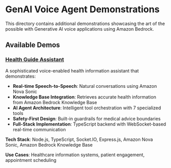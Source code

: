 # GenAI Voice Agent Demonstrations

This directory contains additional demonstrations showcasing the art of the possible with Generative AI voice applications using Amazon Bedrock.

## Available Demos

### [Health Guide Assistant](./websocket-nodejs-health-ai-agent)

A sophisticated voice-enabled health information assistant that demonstrates:

- **Real-time Speech-to-Speech**: Natural conversations using Amazon Nova Sonic
- **Knowledge Base Integration**: Retrieves accurate health information from Amazon Bedrock Knowledge Base
- **AI Agent Architecture**: Intelligent tool orchestration with 7 specialized tools
- **Safety-First Design**: Built-in guardrails for medical advice boundaries
- **Full-Stack Implementation**: TypeScript backend with WebSocket-based real-time communication

**Tech Stack**: Node.js, TypeScript, Socket.IO, Express.js, Amazon Nova Sonic, Amazon Bedrock Knowledge Base

**Use Cases**: Healthcare information systems, patient engagement, appointment scheduling